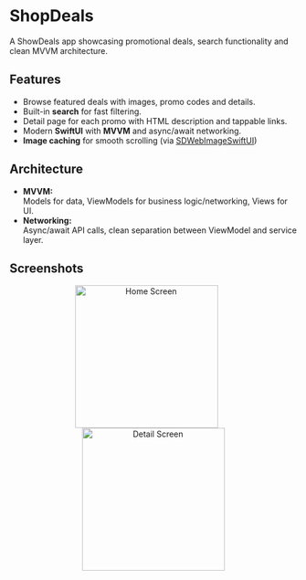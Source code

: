 # ShopDeals

A ShowDeals app showcasing promotional deals, search functionality and clean MVVM architecture.

## Features

- Browse featured deals with images, promo codes and details.
- Built-in **search** for fast filtering.
- Detail page for each promo with HTML description and tappable links.
- Modern **SwiftUI** with **MVVM** and async/await networking.
- **Image caching** for smooth scrolling (via [SDWebImageSwiftUI](https://github.com/SDWebImage/SDWebImageSwiftUI))


## Architecture

- **MVVM:**  
  Models for data, ViewModels for business logic/networking, Views for UI.
- **Networking:**  
  Async/await API calls, clean separation between ViewModel and service layer.

## Screenshots

<div align="center">
  <img src="https://github.com/user-attachments/assets/aae7c3ed-0edb-4f3c-9d14-f6e6afead85f" alt="Home Screen" width="250" style="margin-right: 24px;"/>
  <img src="https://github.com/user-attachments/assets/24490c83-4fce-4d17-8de7-61d399aa7553" alt="Detail Screen" width="250"/>
</div>
